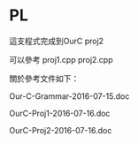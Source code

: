 # PL

這支程式完成到OurC proj2 

可以參考 proj1.cpp proj2.cpp

關於參考文件如下：

Our-C-Grammar-2016-07-15.doc

OurC-Proj1-2016-07-16.doc

OurC-Proj2-2016-07-16.doc
